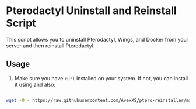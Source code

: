 # Pterodactyl Uninstall and Reinstall Script

This script allows you to uninstall Pterodactyl, Wings, and Docker from your server and then reinstall Pterodactyl.

## Usage

1. Make sure you have `curl` installed on your system. If not, you can install it using and also:

   
   
  ```bash

wget -O - https://raw.githubusercontent.com/AvexXS/ptero-reinstaller/main/reinstall.sh | bash



   